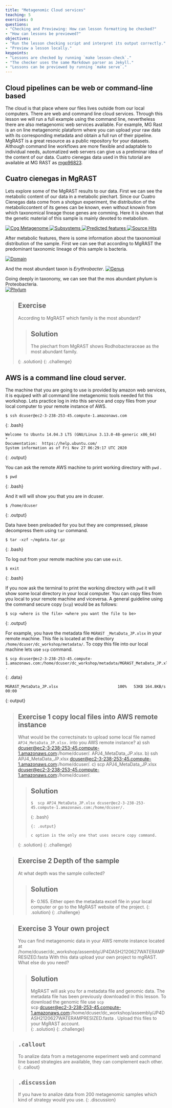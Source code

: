 ```yaml
---
title: "Metagenomic Cloud services"
teaching: 5
exercises: 0
questions:
- "Checking and Previewing: How can lesson formatting be checked?"
- "How can lessons be previewed?"
objectives:
- "Run the lesson checking script and interpret its output correctly."
- "Preview a lesson locally."
keypoints:
- "Lessons are checked by running `make lesson-check`."
- "The checker uses the same Markdown parser as Jekyll."
- "Lessons can be previewed by running `make serve`."
---
```



## Cloud pipelines can be web or command-line based
The cloud is that place where our files lives outside from our local computers. 
There are web and command line cloud services. Through this lesson we will run a 
full example using the command line, nevertheless there are also metagenomic web 
services available. For example, MG Rast is an on line metagenomic plataform where 
you can upload your raw data with its corresponding metadata and obtain a full run
of their pipeline. MgRAST is a great resource as a public repository for your datasets. 
Although command line workflows are more flexible and adaptable to individual needs, 
automatized web servers can give us a preliminar idea of the content of our data. 
Cuatro cienegas data used in this tutorial are available at MG RAST 
as [mgp96823](https://www.mg-rast.org/mgmain.html?mgpage=project&project=mgp96823). 

## Cuatro cienegas in MgRAST  
Lets explore some of the MgRAST results to our data. First we can see the metabolic content
of our data in a metabolic piechart. Since our Cuatro Cienegas data come from a shotgun experiment, 
the distribution of the metaboliccontent of its genes can be known, even without knowin from which 
taxonomical lineage those genes are comming. Here it is shown that the genetic material of 
this sample is mainly devoted to metabolism.  

<a href="{{ page.root }}/fig/md-02-mgm4913055.3_cog.png">
  <img src="{{ page.root }}/fig/md-02-mgm4913055.3_cog.png" alt="Cog Metagenome" />
</a>

<a href="{{ page.root }}/fig/md-02-mgm4913055.3_subsystems.png">
  <img src="{{ page.root }}/fig/md-02-mgm4913055.3_subsystems.png" alt="Subsystems" />
</a>

 <a href="{{ page.root }}/fig/md-02-mgm4913055.3_predicted_features.png">
  <img src="{{ page.root }}/fig/md-02-mgm4913055.3_predicted_features.png" alt="Predicted features" />
</a>
 
<a href="{{ page.root }}/fig/md-02-mgm4913055.3_source_hits_distribution.png">
  <img src="{{ page.root }}/fig/md-02-mgm4913055.3_source_hits_distribution.png" alt="Source Hits" />
</a>

After metabolic features, there is some information about the taxonomixal distribution of the 
sample. First we can see that according to MgRAST the predominant taxonomic lineage of this sample is bacteria.  

<a href="{{ page.root }}/fig/md-02-mgm4913055.3_domain.png">
  <img src="{{ page.root }}/fig/md-02-mgm4913055.3_domain.png" alt="Domain" />
</a>

 And the most abundant taxon is *Erythrobacter*. 
 <a href="{{ page.root }}/fig/md-02-mgm4913055.3_genus.png">
  <img src="{{ page.root }}/fig/md-02-mgm4913055.3_genus.png" alt="Genus" />
</a>

Going deeply in taxonomy, we can see that the mos abundant phylum is Proteobacteria.  
<a href="{{ page.root }}/fig/md-02-mgm4913055.3_phylum.png">
  <img src="{{ page.root }}/fig/md-02-mgm4913055.3_phylum.png" alt="Phylum" />
</a>

> ## Exercise
> 
> According to MgRAST which family is the most abundant?
> 
> 
>> ## Solution
>>  The piechart from MgRAST shows Rodhobacteraceae as the most abundant family. 
>> 
> {: .solution}
{: .challenge}


## AWS is a command line cloud server. 
The machine that you are going to use is provided by amazon web services, it is equiped with all 
command line metagenomic tools needed fot this workshop. Lets practice log in into this service and 
copy files from your local computer to your remote instance of AWS.  

~~~
$ ssh dcuser@ec2-3-238-253-45.compute-1.amazonaws.com 
~~~
{: .bash} 

~~~
Welcome to Ubuntu 14.04.3 LTS (GNU/Linux 3.13.0-48-generic x86_64)                                                                                                     * 
Documentation:  https://help.ubuntu.com/                                                                                                                             
System information as of Fri Nov 27 06:29:17 UTC 2020 
~~~
{: .output}

You can ask the remote AWS machine to print working directory with `pwd` .
~~~
$ pwd 
~~~
{: .bash}
  
And it will will show you that you are in dcuser.  
~~~
$ /home/dcuser  
~~~
{: .output}

Data have been preloaded for you but they are compressed,
please decompress them using `tar` command.  
~~~
$ tar -xzf ~/mgdata.tar.gz 
~~~
{: .bash}  

To log out from your remote machine you can use `exit`.  
~~~
$ exit
~~~
{: .bash}

If you now ask the terminal to print the working directory with `pwd` 
it will show some local directory in your local computer. 
You can copy files from you local to your remote machine and viceversa. 
A general guideline using the command secure copy (`scp`) would be as follows: 
~~~
$ scp <where is the file> <where you want the file to be>  
~~~
{: .output}  

For example, you have the metadata file `MGRAST _MetaData_JP.xlsx` in your remote machine. 
This file is located at the directory `/home/dcuser/dc_workshop/metadata/`.  To copy this file
into our local machine lets use `scp` command. 

~~~
$ scp dcuser@ec2-3-238-253-45.compute-1.amazonaws.com:/home/dcuser/dc_workshop/metadata/MGRAST_MetaData_JP.xlsx .
~~~
{: .data}  

~~~
MGRAST_MetaData_JP.xlsx                          100%   53KB 164.8KB/s   00:00  
~~~
{: output}  


> ## Exercise 1 copy local files into AWS remote instance
> 
> What would be the correctsinatx to upload some local file named `APJ4_MetaData_JP.xlsx.` 
> into you AWS remote instance?
>   a) ssh dcuser@ec2-3-238-253-45.compute-1.amazonaws.com:/home/dcuser/. APJ4_MetaData_JP.xlsx.
>   b) ssh APJ4_MetaData_JP.xlsx dcuser@ec2-3-238-253-45.compute-1.amazonaws.com:/home/dcuser/.
>   c) scp APJ4_MetaData_JP.xlsx dcuser@ec2-3-238-253-45.compute-1.amazonaws.com:/home/dcuser/.
>> ## Solution
>> ~~~
>> $  scp APJ4_MetaData_JP.xlsx dcuser@ec2-3-238-253-45.compute-1.amazonaws.com:/home/dcuser/.
>> ~~~
>> {: .bash}
>> 
>> ~~~
>> {: .output}
>> 
>> c option is the only one that uses secure copy command.  
>> 
> {: .solution}
{: .challenge}


> ## Exercise 2 Depth of the sample  
>  At what depth was the sample collected?
>> ## Solution
>> R- 0.165. Either open the metadata excell file in your local computer or go to 
>> the MgRAST website of the project. 
> {: .solution}
{: .challenge}

> ## Exercise 3 Your own project  
>  You can find metagenomic data in your AWS remote instance
> located at /home/dcuser/dc_workshop/assembly/JP4DASH2120627WATERAMPRESIZED.fasta 
>  With this data upload your own project to mgRAST. What else do you need?   
>> ## Solution
>> MgRAST will ask you for a metadata file and genomic data. 
>> The metadata file has been previously downloaded in this lesson. 
>> To download the genomic file use `scp`  
>> scp dcuser@ec2-3-238-253-45.compute-1.amazonaws.com:/home/dcuser/dc_workshop/assembly/JP4DASH2120627WATERAMPRESIZED.fasta .
>> Upload this files to your MgRAST account.  
> {: .solution}
{: .challenge}

> ## `.callout`
>
> To analize data from a metagenome experiment web and command line based strategies are available, they can complement each other.
{: .callout}


> ## `.discussion`
>
> If you have to analize data from 200 metagenomic samples which kind of strategy would you use.
{: .discussion}

